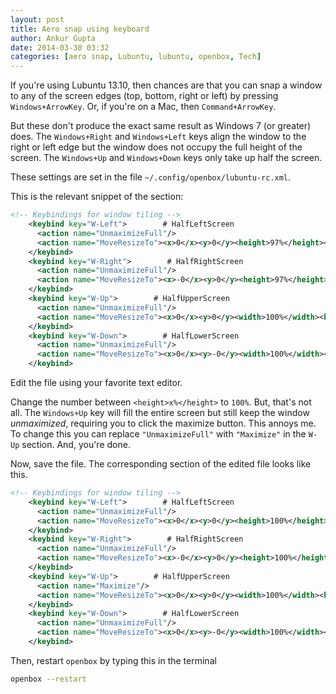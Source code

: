 ```yaml
---
layout: post
title: Aero snap using keyboard
author: Ankur Gupta
date: 2014-03-30 03:32
categories: [aero snap, Lubuntu, lubuntu, openbox, Tech]
---
```


If you're using Lubuntu 13.10, then chances are that you can snap a window to
any of the screen edges (top, bottom, right or left) by pressing
`Windows+ArrowKey`. Or, if you're on a Mac, then `Command+ArrowKey`.



But these don't produce the exact same result as Windows 7 (or greater) does. The
`Windows+Right` and `Windows+Left` keys
align the window to the right or left edge but the window does not occupy the full height of the screen. The `Windows+Up` and `Windows+Down` keys only take up half the screen.
<br/>

These settings are set in the file `~/.config/openbox/lubuntu-rc.xml`.

This is the relevant snippet of the section:

```xml
<!-- Keybindings for window tiling -->
    <keybind key="W-Left">        # HalfLeftScreen
      <action name="UnmaximizeFull"/>
      <action name="MoveResizeTo"><x>0</x><y>0</y><height>97%</height><width>50%</width></action>
    </keybind>
    <keybind key="W-Right">        # HalfRightScreen
      <action name="UnmaximizeFull"/>
      <action name="MoveResizeTo"><x>-0</x><y>0</y><height>97%</height><width>50%</width></action>
    </keybind>
    <keybind key="W-Up">        # HalfUpperScreen
      <action name="UnmaximizeFull"/>
      <action name="MoveResizeTo"><x>0</x><y>0</y><width>100%</width><height>50%</height></action>
    </keybind>
    <keybind key="W-Down">        # HalfLowerScreen
      <action name="UnmaximizeFull"/>
      <action name="MoveResizeTo"><x>0</x><y>-0</y><width>100%</width><height>50%</height></action>
    </keybind>
```

Edit the file using your favorite text editor.

Change the number between `<height>x%</height>` to `100%`. But, that's not all.
The `Windows+Up` key will fill the entire screen but still keep the window
<em>unmaximized</em>, requiring you to click the maximize button.
This annoys me. To change this you can replace `"UnmaximizeFull"` with `"Maximize"` in
the `W-Up` section. And, you're done.

Now, save the file. The corresponding section of the edited file looks like this.

```xml
<!-- Keybindings for window tiling -->
    <keybind key="W-Left">        # HalfLeftScreen
      <action name="UnmaximizeFull"/>
      <action name="MoveResizeTo"><x>0</x><y>0</y><height>100%</height><width>50%</width></action>
    </keybind>
    <keybind key="W-Right">        # HalfRightScreen
      <action name="UnmaximizeFull"/>
      <action name="MoveResizeTo"><x>-0</x><y>0</y><height>100%</height><width>50%</width></action>
    </keybind>
    <keybind key="W-Up">        # HalfUpperScreen
      <action name="Maximize"/>
      <action name="MoveResizeTo"><x>0</x><y>0</y><width>100%</width><height>100%</height></action>
    </keybind>
    <keybind key="W-Down">        # HalfLowerScreen
      <action name="UnmaximizeFull"/>
      <action name="MoveResizeTo"><x>0</x><y>-0</y><width>100%</width><height>50%</height></action>
    </keybind>
```


Then, restart `openbox` by typing this in the terminal

```bash
openbox --restart
```
